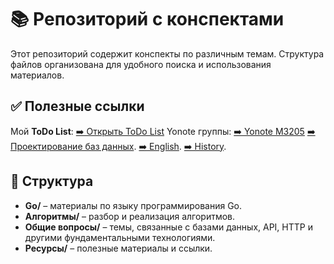 # 📚 Репозиторий с конспектами

Этот репозиторий содержит конспекты по различным темам. Структура файлов организована для удобного поиска и использования материалов.

## ✅ Полезные ссылки
Мой **ToDo List**: [➡️ Открыть ToDo List](https://m1keee.yonote.ru/doc/todo-list-3X8Db7NJZI?v=794a5f95-8e71-45c9-b96c-83e394ca70c4)
Yonote группы: [➡️ Yonote M3205](https://itmo-se-m3205.yonote.ru/share/0d1946ff-cd8d-41bf-aff6-ae4379cce372)
[➡️ Проектирование баз данных](https://dbcourse.yonote.ru/share/f98c9944-26e2-4e74-8a2e-24aea060e163).
[➡️ English](https://docs.google.com/spreadsheets/d/14tKzZ2Rg7NqjFr3dupB3FhUULDTxaiTgD3yGnc0O95Y/edit?usp=sharing).
[➡️ History](https://docs.google.com/spreadsheets/d/18o3ozJoDPah-_2qVHbej8ZQlStwmudVLMiW-L8DCWng/edit?gid=0).


## 🔖 Структура
- **Go/** – материалы по языку программирования Go.
- **Алгоритмы/** – разбор и реализация алгоритмов.
- **Общие вопросы/** – темы, связанные с базами данных, API, HTTP и другими фундаментальными технологиями.
- **Ресурсы/** – полезные материалы и ссылки.



